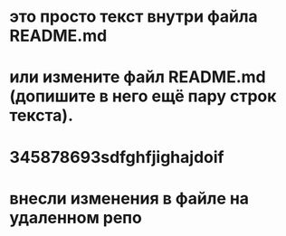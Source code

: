 # это просто текст внутри файла README.md
# или измените файл README.md (допишите в него ещё пару строк текста).
# 345878693sdfghfjighajdoif
# внесли изменения в файле на удаленном репо
